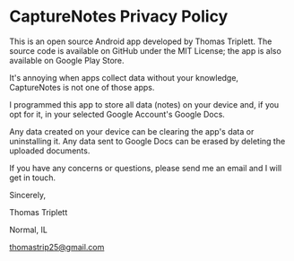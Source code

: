 # CaptureNotes Privacy Policy

This is an open source Android app developed by Thomas Triplett.  The source code is available on GitHub under the MIT License; the app is also available on Google Play Store.

It's annoying when apps collect data without your knowledge, CaptureNotes is not one of those apps.

I programmed this app to store all data (notes) on your device and, if you opt for it, in your selected Google Account's Google Docs.

Any data created on your device can be clearing the app's data or uninstalling it.  Any data sent to Google Docs can be erased by deleting the uploaded documents.

If you have any concerns or questions, please send me an email and I will get in touch.

Sincerely,

Thomas Triplett

Normal, IL

thomastrip25@gmail.com
